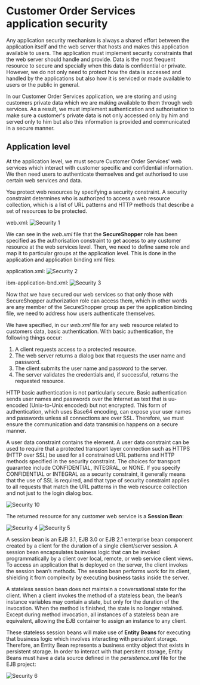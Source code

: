 # Customer Order Services application security

Any application security mechanism is always a shared effort between the application itself and the web server that hosts and makes this application available to users. The application must implement security constraints that the web server should handle and provide. Data is the most frequent resource to secure and specially when this data is confidential or private. However, we do not only need to protect how the data is accessed and handled by the applications but also how it is serviced or made available to users or the public in general.

In our Customer Order Services application, we are storing and using customers private data which we are making available to them through web services. As a result, we must implement authentication and authorisation to make sure a customer's private data is not only accessed only by him and served only to him but also this information is provided and communicated in a secure manner.

## Application level

At the application level, we must secure Customer Order Services' web services which interact with customer specific and confidential information. We then need users to authenticate themselves and get authorised to use certain web services and data.

You protect web resources by specifying a security constraint. A security constraint determines who is authorized to access a web resource collection, which is a list of URL patterns and HTTP methods that describe a set of resources to be protected.

web.xml:
![Security 1](https://github.com/ibm-cloud-architecture/refarch-jee/raw/master/static/imgs/Security/Security1.png)


We can see in the _web.xml_ file that the **SecureShopper** role has been specified as the authorisation constraint to get access to any customer resource at the web services level. Then, we need to define same role and map it to particular groups at the application level. This is done in the application and application binding xml files:

application.xml:
![Security 2](https://github.com/ibm-cloud-architecture/refarch-jee/raw/master/static/imgs/Security/Security2.png)

ibm-application-bnd.xml:
![Security 3](https://github.com/ibm-cloud-architecture/refarch-jee/raw/master/static/imgs/Security/Security3.png)

Now that we have secured our web services so that only those with SecureShopper authorization role can access them, which in other words are any member of the SecureShopper group as per the application binding file, we need to address how users authenticate themselves.

We have specified, in our _web.xml_ file for any web resource related to customers data, basic authentication. With basic authentication, the following things occur:

1. A client requests access to a protected resource.
2. The web server returns a dialog box that requests the user name and password.
3. The client submits the user name and password to the server.
4. The server validates the credentials and, if successful, returns the requested resource.

HTTP basic authentication is not particularly secure. Basic authentication sends user names and passwords over the Internet as text that is uu-encoded (Unix-to-Unix encoded) but not encrypted. This form of authentication, which uses Base64 encoding, can expose your user names and passwords unless all connections are over SSL. Therefore, we must ensure the communication and data transmision happens on a secure manner.

A user data constraint contains the <transport-guarantee> element. A user data constraint can be used to require that a protected transport layer connection such as HTTPS (HTTP over SSL) be used for all constrained URL patterns and HTTP methods specified in the security constraint. The choices for transport guarantee include CONFIDENTIAL, INTEGRAL, or NONE. If you specify CONFIDENTIAL or INTEGRAL as a security constraint, it generally means that the use of SSL is required, and that type of security constraint applies to all requests that match the URL patterns in the web resource collection and not just to the login dialog box.

![Security 10](https://github.com/ibm-cloud-architecture/refarch-jee/raw/master/static/imgs/Security/Security10.png)

The returned resource for any customer web service is a **Session Bean**:

![Security 4](https://github.com/ibm-cloud-architecture/refarch-jee/raw/master/static/imgs/Security/Security4.png)
![Security 5](https://github.com/ibm-cloud-architecture/refarch-jee/raw/master/static/imgs/Security/Security5.png)

A session bean is an EJB 3.1, EJB 3.0 or EJB 2.1 enterprise bean component created by a client for the duration of a single client/server session. A session bean encapsulates business logic that can be invoked programmatically by a client over local, remote, or web service client views. To access an application that is deployed on the server, the client invokes the session bean’s methods. The session bean performs work for its client, shielding it from complexity by executing business tasks inside the server.

A stateless session bean does not maintain a conversational state for the client. When a client invokes the method of a stateless bean, the bean’s instance variables may contain a state, but only for the duration of the invocation. When the method is finished, the state is no longer retained. Except during method invocation, all instances of a stateless bean are equivalent, allowing the EJB container to assign an instance to any client.

These stateless session beans will make use of **Entity Beans** for executing that business logic which involves interacting with persistent storage. Therefore, an Entity Bean represents a business entity object that exists in persistent storage. In order to interact with that persitent storage, Entity Beans must have a data source defined in the _persistence.xml_ file for the EJB project:

![Security 6](https://github.com/ibm-cloud-architecture/refarch-jee/raw/master/static/imgs/Security/Security6.png)
